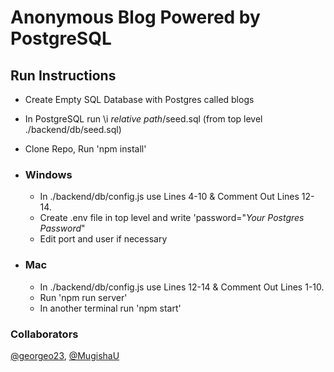 # Anonymous Blog Powered by PostgreSQL

## Run Instructions

- Create Empty SQL Database with Postgres called blogs
- In PostgreSQL run \i *relative path*/seed.sql (from top level ./backend/db/seed.sql)
- Clone Repo, Run 'npm install'

- ### Windows
    - In ./backend/db/config.js use Lines 4-10 & Comment Out Lines 12-14.
    - Create .env file in top level and write 'password="*Your Postgres Password*"
    - Edit port and user if necessary
- ### Mac
    - In ./backend/db/config.js use Lines 12-14 & Comment Out Lines 1-10.
    - Run 'npm run server'
    - In another terminal run 'npm start'

### Collaborators
[@georgeo23](https://github.com/georgeo23), [@MugishaU](https://github.com/MugishaU)
